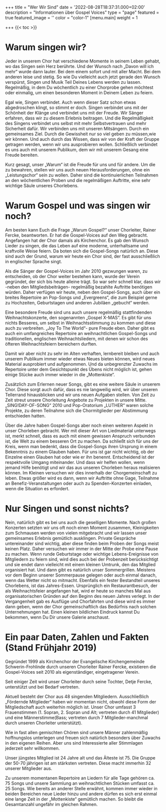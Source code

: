 +++
title = "Wer Wir Sind"
date = '2022-08-28T18:37:31.000+02:00'
description = "Informationen über Gospel Voices"
type = "page"
featured = true
featured_image = ''
color = "color-1"
[menu.main]
weight = 1

+++
{{< toc >}}

# Warum singen wir?

Jeder in unserem Chor hat verschiedene Momente in seinem Leben gehabt, wo das Singen sein Herz berührte. Und der Wunsch nach „Davon will ich mehr“ wurde dann lauter. Bei dem einem sofort und mit aller Macht. Bei dem anderen leise und stetig. So wie Du vielleicht auch jetzt gerade den Wunsch verspürst, Singen und Musik Teil Deines Lebens werden zu lassen. Regelmäßig, in dem Du wöchentlich zu einer Chorprobe gehen möchtest oder einmalig, um einen besonderen Moment in Deinem Leben zu feiern.

Egal wie, Singen verbindet.
Auch wenn dieser Satz schon etwas abgedroschen klingt, so stimmt er doch.
Singen verbindet uns mit der Schönheit der Klänge und verbindet uns mit der Freude.
Wir Sänger erfahren, dass wir zu diesem Erlebnis beitragen.
Und die Regelmäßigkeit des Singens verbindet uns selbst mit mehr Selbstvertrauen und mehr Sicherheit dafür.
Wir verbinden uns mit unseren Mitsängern.
Durch ein gemeinsames Ziel.
Durch die Gewissheit nur so viel geben zu müssen,wie wir können.
Und auch durch das Wissen, dass wir von der Kraft der Gruppe getragen werden, wenn wir uns ausprobieren wollen.
Schließlich verbindet es uns auch mit unserem Publikum, dem wir mit unserem Gesang eine Freude bereiten.

Kurz gesagt, unser „Warum“ ist die Freude für uns und für andere.
Um die zu bewahren, stellen wir uns auch neuen Herausforderungen, ohne ein „Leistungschor“ sein zu wollen.
Daher sind die kontinuierlichen Teilnahmen an den wöchentlichen Proben und die regelmäßigen Auftritte, eine sehr wichtige Säule unseres Chorlebens.

# Warum Gospel und was singen wir noch?

Am besten kann Euch die Frage „Warum Gospel?“ unser Chorleiter, Rainer Fercke, beantworten.
Er hat die Gospel-Voices auf den Weg gebracht.
Angefangen hat der Chor damals als Kirchenchor.
Es gab den Wunsch Lieder zu singen, die das Leben auf eine moderne, unterhaltsame und kraftvolle Weise feiern.
Da boten sich die Gospel-Songs natürlich an.
Diese sind auch der Grund, warum wir heute ein Chor sind, der fast ausschließlich in englischer Sprache singt.

Als die Sänger der Gospel-Voices im Jahr 2010 gezwungen waren, zu entscheiden, ob der Chor weiter bestehen kann, wurde der Verein gegründet, der sich bis heute alleine trägt.
So war sehr schnell klar, dass wir -neben den Mitgliedsbeiträgen- regelmäßig bezahlte Auftritte benötigen würden.
Daher verfügen wir heute, neben den Gospel-Songs, auch über ein breites Repertoire an Pop-Songs und „Evergreens“, die zum Beispiel gerne zu Hochzeiten, Geburtstagen und anderen Jubiläen „gebucht“ werden.

Eine besondere Freude sind uns auch unsere regelmäßig stattfindenden Weihnachtskonzerte, den sogenannten „Gospel X-MAS“.
Es gibt für uns nichts Besseres, um selbst in Weihnachtsstimmung zu kommen und diese auch zu verbreiten.
„Joy To The World“- pure Freude eben.
Daher gibt es auch ein umfangreiches Repertoire an weihnachtlichen Gospel-Songs und traditionellen, englischen Weihnachtsliedern, mit denen wir schon des öfteren Weihnachtsfeiern bereichern durften.

Damit wir aber nicht zu sehr im Alten verhaften, lernbereit bleiben und auch unserem Publikum immer wieder etwas Neues bieten können, wird neues Material ausprobiert und aufgenommen.
Und da unbegrenzter Zuwachs im Repertoire unter dem Gesichtspunkt des Übens nicht möglich ist, gehen einige Stücke auch immer wieder in die „Mottenkiste“.

Zusätzlich zum Erlernen neuer Songs, gibt es eine weitere Säule in unserem Chor.
Diese sorgt auch dafür, dass es nie langweilig wird, wir über unseren Tellerrand hinausblicken und wir uns neuen Aufgaben stellen.
Von Zeit zu Zeit streut unsere Chorleitung Angebote zu Projekten in unsere Mitte.
„SING!DAY-OF-SONG“ 2010 und Pop-Oratorium „LUTHER“ waren solche Projekte, zu deren Teilnahme sich die Chormitglieder per Abstimmung entschieden hatten.

Über die Jahre haben Gospel-Songs aber noch einen weiteren Aspekt in unser Chorleben gebracht.
Wer mit dieser Art von Liedmaterial unterwegs ist, merkt schnell, dass es auch mit einem gewissen Anspruch verbunden ist, die Welt zu einem besseren Ort zu machen.
Da schließt sich für uns der Kreis, wenn man bedenkt, dass die Gospel-Songs ihren Ursprung in einem Bekenntnis zu einem Glauben haben.
Für uns ist gar nicht wichtig, ob der Einzelne einen Glauben hat oder wie er ihn benennt.
Entscheidend ist der respektvolle Umgang miteinander.
Und dass wir helfen wollen, wenn jemand Hilfe benötigt und wir das aus unseren Chorleben heraus realisieren können.
Im Kleinen versuchen wir dies innerhalb der Chorgemeinschaft zu leben.
Etwas größer wird es dann, wenn wir Auftritte ohne Gage, Teilnahme an Benefiz-Veranstaltungen oder auch zu Spenden-Konzerten einladen, wenn die Situation es erfordert.

# Nur Singen und sonst nichts?

Nein, natürlich gibt es bei uns auch die geselligen Momente.
Nach großen Konzerten setzten wir uns oft noch einen Moment zusammen, Kleinigkeiten zum Schmausen werden von vielen mitgebracht und wir lassen unser gemeinsames Erlebnis gemütlich ausklingen.
Private Gespräche untereinander sind wichtig, aber diese finden beim Proben der Songs meist keinen Platz.
Daher versuchen wir immer in der Mitte der Probe eine Pause zu machen.
Wenn runde Geburtstage oder wichtige Lebens-Ereignisse von Mitgliedern zu feiern sind, wird dies auch bei der Probenzeit berücksichtigt und sie endet dann vielleicht mit einem kleinen Umtrunk, den das Mitglied organisiert hat.
Und dann gibt es natürlich unser Sommergrillen.
Meistens vor dem Beginn unserer Sommerpause gelegen oder auch einmal danach, wenn das Wetter nicht so mitmacht.
Ebenfalls ein fester Bestandteil unseres Chorlebens, ist das Jahres-Essen.
Ursprünglich ein Restaurantbesuch, der als Weihnachtsfeier angefangen hat, wird er heute so manches Mal aus organisatorischen Gründen auf den Beginn des neuen Jahres verlegt.
In der Vergangenheit gab es Ausflüge und Chorfahrten und diese wird es immer dann geben, wenn der Chor gemeinschaftlich das Bedürfnis nach solchen Unternehmungen hat.
Einen kleinen bildlichen Eindruck kannst Du bekommen, wenn Du Dir unsere Galerie anschaust.

# Ein paar Daten, Zahlen und Fakten (Stand Frühjahr 2019)

Gegründet 1999 als Kirchenchor der Evangelische Kirchengemeinde Schwerin-Frohlinde durch unseren Chorleiter Rainer Fercke, existieren die Gospel-Voices seit 2010 als eigenständiger, eingetragener Verein.

Seit einiger Zeit wird unser Chorleiter durch seine Tochter, Detje Fercke, unterstützt und bei Bedarf vertreten.

Aktuell besteht der Chor aus 48 singenden Mitgliedern.
Ausschließlich „Fördernde Mitglieder“ haben wir momentan nicht, obwohl diese Form der Mitgliedschaft auch weiterhin möglich ist.
Unser Chor umfasst 3 Frauenstimmen (1. Sopran, 2. Sopran und Alt; vertreten durch 41 Mitglieder) und eine Männerstimme(Bass; vertreten durch 7 Mitglieder-manchmal durch unseren Chorleiter unterstützt).

Wie in fast allen gemischten Chören sind unsere Männer zahlenmäßig hoffnungslos unterlegen und freuen sich natürlich besonders über Zuwachs in den eigenen Reihen.
Aber uns sind Interessierte aller Stimmlagen jederzeit sehr willkommen.

Unser jüngstes Mitglied ist 24 Jahre alt und das Älteste ist 75. Die Gruppe der 50-70 jährigen ist am stärksten vertreten. Diese macht immerhin 32 unserer Mitglieder aus.

Zu unserem momentanen Repertoire an Liedern für alle Tage gehören ca. 75 Songs und unsere Sammlung an weihnachtlichen Stücken umfasst ca. 25 Songs.
Wie bereits an anderer Stelle erwähnt, kommen immer wieder in beiden Bereichen neue Lieder hinzu und andere dürfen es sich erst einmal eine lange Zeit in der „Mottenkiste“ gemütlich machen.
So bleibt die Gesamtanzahl ungefähr im gleichen Rahmen.
